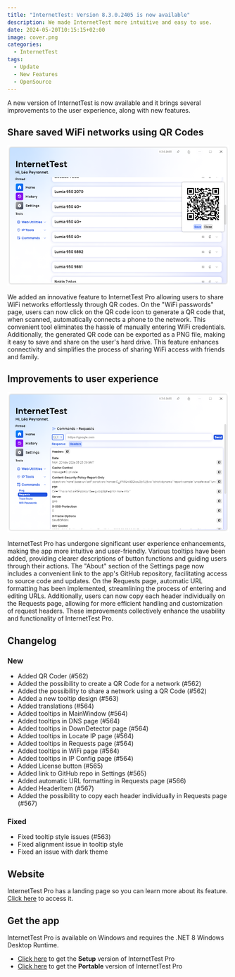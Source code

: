 ```yaml
---
title: "InternetTest: Version 8.3.0.2405 is now available"
description: We made InternetTest more intuitive and easy to use.
date: 2024-05-20T10:15:15+02:00
image: cover.png
categories:
  - InternetTest
tags:
  - Update
  - New Features
  - OpenSource
---
```


A new version of InternetTest is now available and it brings several improvements to the user experience, along with new features.

## Share saved WiFi networks using QR Codes

![The new QR Code popup in WiFI passwords page](1.png)

We added an innovative feature to InternetTest Pro allowing users to share WiFi networks effortlessly through QR codes. On the "WiFi passwords" page, users can now click on the QR code icon to generate a QR code that, when scanned, automatically connects a phone to the network. This convenient tool eliminates the hassle of manually entering WiFi credentials. Additionally, the generated QR code can be exported as a PNG file, making it easy to save and share on the user's hard drive. This feature enhances connectivity and simplifies the process of sharing WiFi access with friends and family.

## Improvements to user experience

![A copy button is now displayed next to each header, so users can copy a specific header](2.png)

InternetTest Pro has undergone significant user experience enhancements, making the app more intuitive and user-friendly. Various tooltips have been added, providing clearer descriptions of button functions and guiding users through their actions. The "About" section of the Settings page now includes a convenient link to the app's GitHub repository, facilitating access to source code and updates. On the Requests page, automatic URL formatting has been implemented, streamlining the process of entering and editing URLs. Additionally, users can now copy each header individually on the Requests page, allowing for more efficient handling and customization of request headers. These improvements collectively enhance the usability and functionality of InternetTest Pro.

## Changelog

### New

- Added QR Coder (#562)
- Added the possibility to create a QR Code for a network (#562)
- Added the possibility to share a network using a QR Code (#562)
- Added a new tooltip design (#563)
- Added translations (#564)
- Added tooltips in MainWindow (#564)
- Added tooltips in DNS page (#564)
- Added tooltips in DownDetector page (#564)
- Added tooltips in Locate IP page (#564)
- Added tooltips in Requests page (#564)
- Added tooltips in WiFi page (#564)
- Added tooltips in IP Config page (#564)
- Added License button (#565)
- Added link to GitHub repo in Settings (#565)
- Added automatic URL formatting in Requests page (#566)
- Added HeaderItem (#567)
- Added the possibility to copy each header individually in Requests page (#567)

### Fixed

- Fixed tooltip style issues (#563)
- Fixed alignment issue in tooltip style
- Fixed an issue with dark theme

## Website

InternetTest Pro has a landing page so you can learn more about its feature. [Click here](https://leocorporation.dev/store/internettest) to access it.

## Get the app

InternetTest Pro is available on Windows and requires the .NET 8 Windows Desktop Runtime.

- [Click here](https://tinyurl.com/DownloadITP7) to get the **Setup** version of InternetTest Pro
- [Click here](https://tinyurl.com/DownloadITPP) to get the **Portable** version of InternetTest Pro
